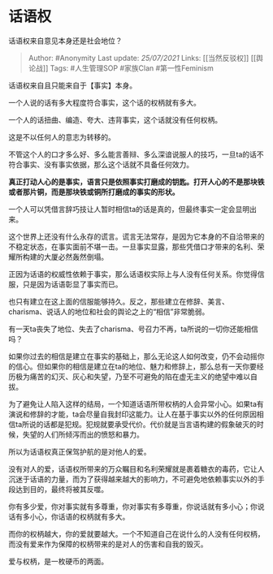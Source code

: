 # 话语权
话语权来自意见本身还是社会地位？


> Author: #Anonymity 
Last update: *25/07/2021* 
Links: [[当然反驳权]] [[舆论战]]
Tags: #人生管理SOP #家族Clan #第一性Feminism 
  

话语权来自且只能来自于【事实】本身。

一个人说的话有多大程度符合事实，这个话的权柄就有多大。

一个人的话扭曲、编造、夸大、违背事实，这个话就没有任何权柄。

这是不以任何人的意志为转移的。

不管这个人的口才多么好、多么能言善辩、多么深谙说服人的技巧，一旦ta的话不符合事实、没有事实依据，那么这个话就不具备任何效力。

**真正打动人心的是事实，语言只是依照事实打磨成的钥匙。打开人心的不是那块铁或者那片铜，而是那块铁或铜所打磨成的事实的形状。**

一个人可以凭借言辞巧技让人暂时相信ta的话是真的，但最终事实一定会显明出来。

这个世界上还没有什么永存的谎言。谎言无法常存，是因为它本身的不自洽带来的不稳定状态，在事实面前不堪一击。一旦事实显露，那些凭借口才带来的名利、荣耀所构建的大厦必然轰然倒塌。

正因为话语的权威性依赖于事实，那么话语权实际上与人没有任何关系。你觉得信服，只是因为话语彰显了事实而已。

也只有建立在这上面的信服能够持久。反之，那些建立在修辞、美言、charisma、说话人的地位和社会的舆论之上的“相信”非常脆弱。

有一天ta丧失了地位、失去了charisma、号召力不再，ta所说的一切你还能相信吗？

如果你过去的相信是建立在事实的基础上，那么无论这人如何改变，仍不会动摇你的信心。但如果你的相信是建立在ta的地位、魅力和修辞上，那么总有一天你要经历极为痛苦的幻灭、灰心和失望，乃至不可避免的陷在虚无主义的绝望中难以自拔。

为了避免让人陷入这样的结局，一个知道话语所带权柄的人会异常小心。如果ta有演说和修辞的才能，ta会尽量自我封印这能力。让人在基于事实以外的任何原因相信ta所说的话都是犯规。犯规就要承受代价。代价就是当言语构建的假象破灭的时候，失望的人们所倾泻而出的愤怒和暴力。

所以为话语权真正保驾护航的是对他人的爱。

没有对人的爱，话语权所带来的万众瞩目和名利荣耀就是裹着糖衣的毒药，它让人沉迷于话语的力量，而为了获得越来越大的影响力，不可避免地依赖事实以外的手段达到目的，最终将被其反噬。

你有多少爱，你对事实就有多尊重，你对事实有多尊重，你说话就有多小心；你说话有多小心，你话语的权柄就有多大。

而你的权柄越大，你的爱就要越大。一个不知道自己在说什么的人没有任何权柄，而没有爱来作为保障的权柄带来的是对人的伤害和自我的毁灭。

爱与权柄，是一枚硬币的两面。